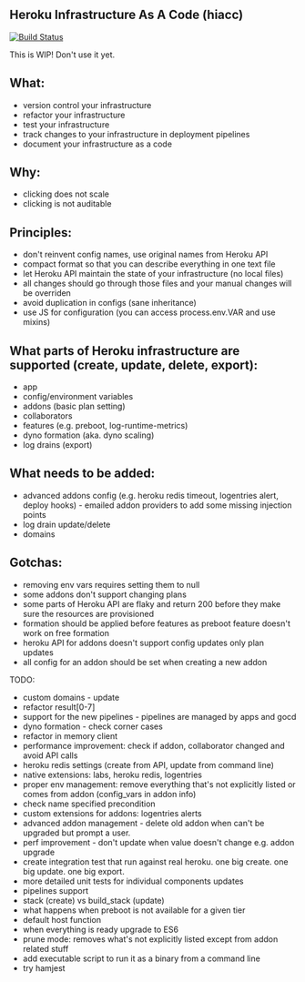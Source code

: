 Heroku Infrastructure As A Code (hiacc)
-------

[![Build Status](https://travis.schibsted.io/snt/hiaac.svg?token=rZVkndZyUmroq3r7Jeyx&branch=master)](https://travis.schibsted.io/snt/hiaac)

This is WIP! Don't use it yet.

What:
------
- version control your infrastructure 
- refactor your infrastructure
- test your infrastructure 
- track changes to your infrastructure in deployment pipelines
- document your infrastructure as a code

Why:
------
- clicking does not scale
- clicking is not auditable

Principles:
------
- don't reinvent config names, use original names from Heroku API
- compact format so that you can describe everything in one text file
- let Heroku API maintain the state of your infrastructure (no local files)
- all changes should go through those files and your manual changes will be overriden 
- avoid duplication in configs (sane inheritance)
- use JS for configuration (you can access process.env.VAR and use mixins)

What parts of Heroku infrastructure are supported (create, update, delete, export):
------
- app
- config/environment variables
- addons (basic plan setting)
- collaborators
- features (e.g. preboot, log-runtime-metrics)
- dyno formation (aka. dyno scaling)
- log drains (export)

What needs to be added:
------
- advanced addons config (e.g. heroku redis timeout, logentries alert, deploy hooks) - emailed addon providers to add some missing injection points
- log drain update/delete
- domains


Gotchas:
------
- removing env vars requires setting them to null
- some addons don't support changing plans
- some parts of Heroku API are flaky and return 200 before they make sure the resources are provisioned 
- formation should be applied before features as preboot feature doesn't work on free formation
- heroku API for addons doesn't support config updates only plan updates
- all config for an addon should be set when creating a new addon

TODO: 
- custom domains - update
- refactor result[0-7]
- support for the new pipelines - pipelines are managed by apps and gocd
- dyno formation - check corner cases
- refactor in memory client
- performance improvement: check if addon, collaborator changed and avoid API calls
- heroku redis settings (create from API, update from command line)
- native extensions: labs, heroku redis, logentries
- proper env management: remove everything that's not explicitly listed or comes from addon (config_vars in addon info)
- check name specified precondition
- custom extensions for addons: logentries alerts
- advanced addon management - delete old addon when can't be upgraded but prompt a user. 
- perf improvement - don't update when value doesn't change e.g. addon upgrade
- create integration test that run against real heroku. one big create. one big update. one big export.
- more detailed unit tests for individual components updates
- pipelines support
- stack (create) vs build_stack (update)
- what happens when preboot is not available for a given tier
- default host function
- when everything is ready upgrade to ES6
- prune mode: removes what's not explicitly listed except from addon related stuff
- add executable script to run it as a binary from a command line
- try hamjest
